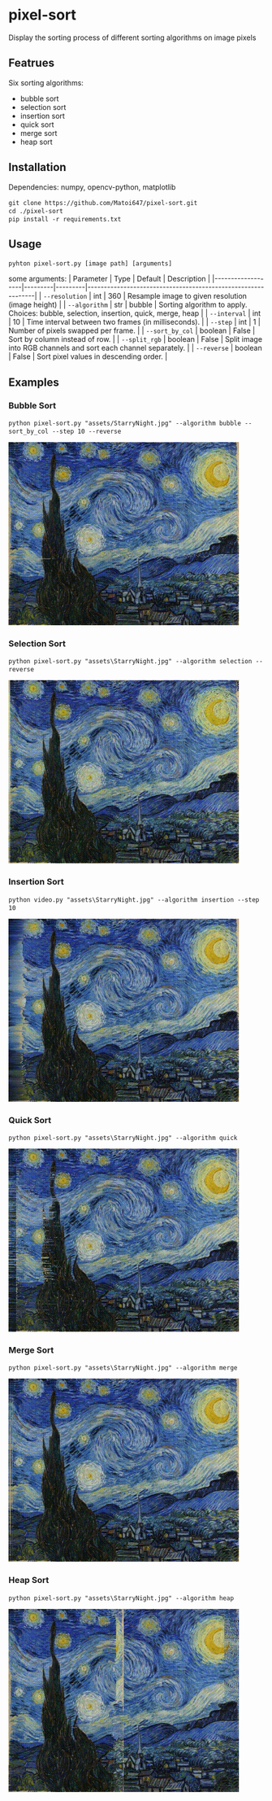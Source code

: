 # pixel-sort
Display the sorting process of different sorting algorithms on image pixels

## Featrues
Six sorting algorithms: 
- bubble sort
- selection sort
- insertion sort
- quick sort
- merge sort
- heap sort


## Installation
Dependencies: numpy, opencv-python, matplotlib
``` shell
git clone https://github.com/Matoi647/pixel-sort.git
cd ./pixel-sort
pip install -r requirements.txt
```

## Usage
``` shell
pyhton pixel-sort.py [image path] [arguments]
```

some arguments:
| Parameter         | Type    | Default | Description                                                  |
|-------------------|---------|---------|--------------------------------------------------------------|
| `--resolution`      | int     | 360      | Resample image to given resolution (image height)           |
| `--algorithm`     | str     | bubble  | Sorting algorithm to apply. Choices: bubble, selection, insertion, quick, merge, heap |
| `--interval`      | int     | 10      | Time interval between two frames (in milliseconds).           |
| `--step`          | int     | 1       | Number of pixels swapped per frame.                           |
| `--sort_by_col`   | boolean | False   | Sort by column instead of row.                                |
| `--split_rgb`     | boolean | False   | Split image into RGB channels and sort each channel separately. |
| `--reverse`       | boolean | False   | Sort pixel values in descending order.                        |

## Examples
### Bubble Sort
``` shell
python pixel-sort.py "assets/StarryNight.jpg" --algorithm bubble --sort_by_col --step 10 --reverse
```
![SrarryNight_bubble.gif](assets/StarryNight_bubble.gif)

### Selection Sort
``` shell
python pixel-sort.py "assets\StarryNight.jpg" --algorithm selection --reverse
```
![SrarryNight_selection.gif](assets/StarryNight_selection.gif)

### Insertion Sort
``` shell
python video.py "assets\StarryNight.jpg" --algorithm insertion --step 10
```
![SrarryNight_insertion.gif](assets/StarryNight_insertion.gif)

### Quick Sort
``` shell
python pixel-sort.py "assets\StarryNight.jpg" --algorithm quick
```
![SrarryNight_quick.gif](assets/StarryNight_quick.gif)

### Merge Sort
``` shell
python pixel-sort.py "assets\StarryNight.jpg" --algorithm merge
```
![SrarryNight_merge.gif](assets/StarryNight_merge.gif)

### Heap Sort
``` shell
python pixel-sort.py "assets\StarryNight.jpg" --algorithm heap
```
![SrarryNight_heap.gif](assets/StarryNight_heap.gif)
